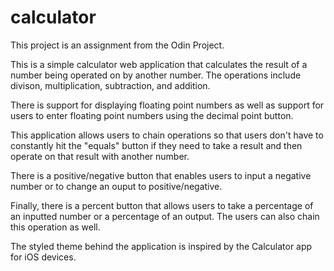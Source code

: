 # calculator

This project is an assignment from the Odin Project.

This is a simple calculator web application that calculates the result of a number being operated on by another number. The operations include divison, multiplication, subtraction, and addition.

There is support for displaying floating point numbers as well as support for users to enter floating point numbers using the decimal point button.

This application allows users to chain operations so that users don't have to constantly hit the "equals" button if they need to take a result and then operate on that result with another number.

There is a positive/negative button that enables users to input a negative number or to change an ouput to positive/negative.

Finally, there is a percent button that allows users to take a percentage of an inputted number or a percentage of an output. The users can also chain this operation as well.

The styled theme behind the application is inspired by the Calculator app for iOS devices.